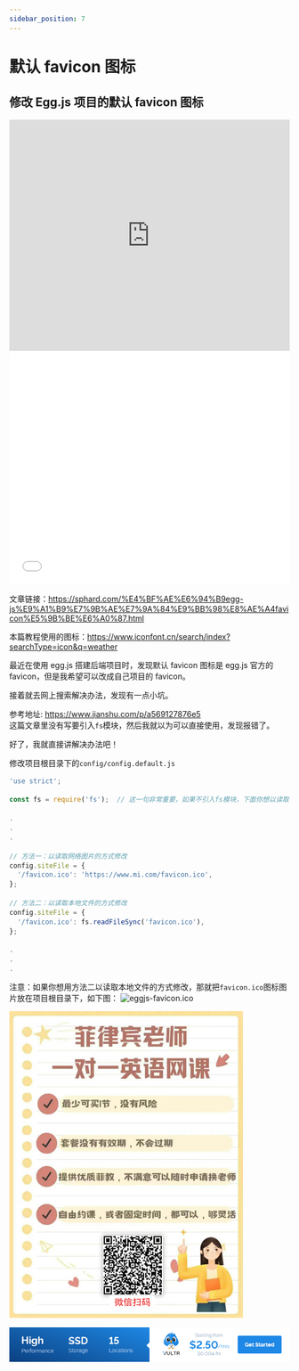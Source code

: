 ```yaml
---
sidebar_position: 7
---
```


# 默认 favicon 图标

## 修改 Egg.js 项目的默认 favicon 图标

<iframe width="100%" height="415" src="https://www.youtube.com/embed/s8FSD9WGoUw" frameborder="0" allow="accelerometer; autoplay; encrypted-media; gyroscope; picture-in-picture" allowfullscreen></iframe>
<iframe width="100%" height="415" src="//player.bilibili.com/player.html?aid=242814417&bvid=BV1Te411s7rm&cid=179762385&page=1" scrolling="no" border="0" frameborder="no" framespacing="0" allowfullscreen="true"> </iframe>

文章链接：https://sphard.com/%E4%BF%AE%E6%94%B9egg-js%E9%A1%B9%E7%9B%AE%E7%9A%84%E9%BB%98%E8%AE%A4favicon%E5%9B%BE%E6%A0%87.html

本篇教程使用的图标：https://www.iconfont.cn/search/index?searchType=icon&q=weather

最近在使用 egg.js 搭建后端项目时，发现默认 favicon 图标是 egg.js 官方的 favicon，但是我希望可以改成自己项目的 favicon。

接着就去网上搜索解决办法，发现有一点小坑。

参考地址: https://www.jianshu.com/p/a569127876e5<br />
这篇文章里没有写要引入`fs`模块，然后我就以为可以直接使用，发现报错了。

好了，我就直接讲解决办法吧！

修改项目根目录下的`config/config.default.js`

```js showLineNumbers' title="config/config.default.js"
'use strict';

const fs = require('fs');  // 这一句非常重要，如果不引入fs模块，下面你想以读取本地文件方式修改的话就会报错。

.
.
.

// 方法一：以读取网络图片的方式修改
config.siteFile = {
  '/favicon.ico': 'https://www.mi.com/favicon.ico',
};

// 方法二：以读取本地文件的方式修改
config.siteFile = {
  '/favicon.ico': fs.readFileSync('favicon.ico'),
};

.
.
.
```

注意：如果你想用方法二以读取本地文件的方式修改，那就把`favicon.ico`图标图片放在项目根目录下，如下图：
![eggjs-favicon.ico](https://i.loli.net/2020/01/31/nA7XtExrlbzKWH1.png)

<img src="https://raw.githubusercontent.com/darrenliuwei/darrenliuwei/main/online_class.png" width="420" />

<a href="https://www.vultr.com/?ref=9634529-9J">![](./images/banner_1.png)</a>
